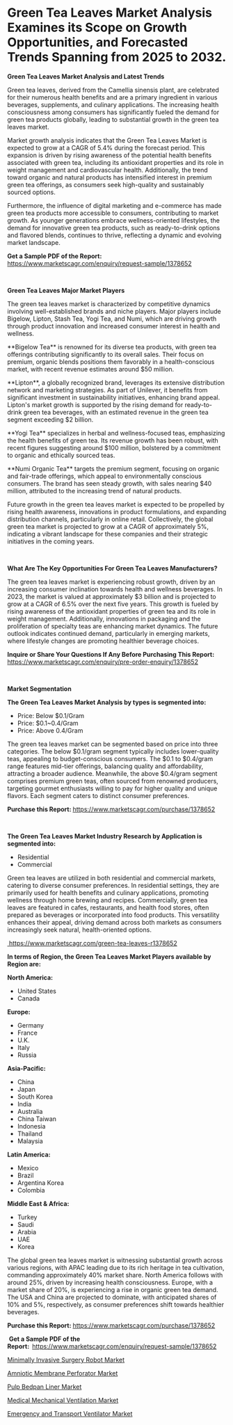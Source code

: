 <p><h1>Green Tea Leaves Market Analysis Examines its Scope on Growth Opportunities, and Forecasted Trends Spanning from 2025 to 2032.</h1></p><p><strong>Green Tea Leaves Market Analysis and Latest Trends</strong></p>
<p><p>Green tea leaves, derived from the Camellia sinensis plant, are celebrated for their numerous health benefits and are a primary ingredient in various beverages, supplements, and culinary applications. The increasing health consciousness among consumers has significantly fueled the demand for green tea products globally, leading to substantial growth in the green tea leaves market.</p><p>Market growth analysis indicates that the Green Tea Leaves Market is expected to grow at a CAGR of 5.4% during the forecast period. This expansion is driven by rising awareness of the potential health benefits associated with green tea, including its antioxidant properties and its role in weight management and cardiovascular health. Additionally, the trend toward organic and natural products has intensified interest in premium green tea offerings, as consumers seek high-quality and sustainably sourced options.</p><p>Furthermore, the influence of digital marketing and e-commerce has made green tea products more accessible to consumers, contributing to market growth. As younger generations embrace wellness-oriented lifestyles, the demand for innovative green tea products, such as ready-to-drink options and flavored blends, continues to thrive, reflecting a dynamic and evolving market landscape.</p></p>
<p><strong>Get a Sample PDF of the Report:&nbsp;</strong> <a href="https://www.marketscagr.com/enquiry/request-sample/1378652?utm_campaign=3495&utm_medium=2&utm_source=Github&utm_content=ia&utm_term=07042025&utm_id=green-tea-leaves">https://www.marketscagr.com/enquiry/request-sample/1378652</a></p>
<p>&nbsp;</p>
<p><strong>Green Tea Leaves Major Market Players</strong></p>
<p><p>The green tea leaves market is characterized by competitive dynamics involving well-established brands and niche players. Major players include Bigelow, Lipton, Stash Tea, Yogi Tea, and Numi, which are driving growth through product innovation and increased consumer interest in health and wellness. </p><p>**Bigelow Tea** is renowned for its diverse tea products, with green tea offerings contributing significantly to its overall sales. Their focus on premium, organic blends positions them favorably in a health-conscious market, with recent revenue estimates around $50 million. </p><p>**Lipton**, a globally recognized brand, leverages its extensive distribution network and marketing strategies. As part of Unilever, it benefits from significant investment in sustainability initiatives, enhancing brand appeal. Lipton's market growth is supported by the rising demand for ready-to-drink green tea beverages, with an estimated revenue in the green tea segment exceeding $2 billion.</p><p>**Yogi Tea** specializes in herbal and wellness-focused teas, emphasizing the health benefits of green tea. Its revenue growth has been robust, with recent figures suggesting around $100 million, bolstered by a commitment to organic and ethically sourced teas.</p><p>**Numi Organic Tea** targets the premium segment, focusing on organic and fair-trade offerings, which appeal to environmentally conscious consumers. The brand has seen steady growth, with sales nearing $40 million, attributed to the increasing trend of natural products.</p><p>Future growth in the green tea leaves market is expected to be propelled by rising health awareness, innovations in product formulations, and expanding distribution channels, particularly in online retail. Collectively, the global green tea market is projected to grow at a CAGR of approximately 5%, indicating a vibrant landscape for these companies and their strategic initiatives in the coming years.</p></p>
<p>&nbsp;</p>
<p><strong>What Are The Key Opportunities For Green Tea Leaves Manufacturers?</strong></p>
<p><p>The green tea leaves market is experiencing robust growth, driven by an increasing consumer inclination towards health and wellness beverages. In 2023, the market is valued at approximately $3 billion and is projected to grow at a CAGR of 6.5% over the next five years. This growth is fueled by rising awareness of the antioxidant properties of green tea and its role in weight management. Additionally, innovations in packaging and the proliferation of specialty teas are enhancing market dynamics. The future outlook indicates continued demand, particularly in emerging markets, where lifestyle changes are promoting healthier beverage choices.</p></p>
<p><strong>Inquire or Share Your Questions If Any Before Purchasing This Report:</strong> <a href="https://www.marketscagr.com/enquiry/pre-order-enquiry/1378652?utm_campaign=3495&utm_medium=2&utm_source=Github&utm_content=ia&utm_term=07042025&utm_id=green-tea-leaves">https://www.marketscagr.com/enquiry/pre-order-enquiry/1378652</a></p>
<p>&nbsp;</p>
<p><strong>Market Segmentation</strong></p>
<p><strong>The Green Tea Leaves Market Analysis by types is segmented into:</strong></p>
<p><ul><li>Price: Below $0.1/Gram</li><li>Price: $0.1~0.4/Gram</li><li>Price: Above 0.4/Gram</li></ul></p>
<p><p>The green tea leaves market can be segmented based on price into three categories. The below $0.1/gram segment typically includes lower-quality teas, appealing to budget-conscious consumers. The $0.1 to $0.4/gram range features mid-tier offerings, balancing quality and affordability, attracting a broader audience. Meanwhile, the above $0.4/gram segment comprises premium green teas, often sourced from renowned producers, targeting gourmet enthusiasts willing to pay for higher quality and unique flavors. Each segment caters to distinct consumer preferences.</p></p>
<p><strong>Purchase this Report:&nbsp;</strong><a href="https://www.marketscagr.com/purchase/1378652?utm_campaign=3495&utm_medium=2&utm_source=Github&utm_content=ia&utm_term=07042025&utm_id=green-tea-leaves">https://www.marketscagr.com/purchase/1378652</a></p>
<p>&nbsp;</p>
<p><strong>The Green Tea Leaves Market Industry Research by Application is segmented into:</strong></p>
<p><ul><li>Residential</li><li>Commercial</li></ul></p>
<p><p>Green tea leaves are utilized in both residential and commercial markets, catering to diverse consumer preferences. In residential settings, they are primarily used for health benefits and culinary applications, promoting wellness through home brewing and recipes. Commercially, green tea leaves are featured in cafes, restaurants, and health food stores, often prepared as beverages or incorporated into food products. This versatility enhances their appeal, driving demand across both markets as consumers increasingly seek natural, health-oriented options.</p></p>
<p><a href="https://www.marketscagr.com/green-tea-leaves-r1378652?utm_campaign=3495&utm_medium=2&utm_source=Github&utm_content=ia&utm_term=07042025&utm_id=green-tea-leaves">&nbsp;https://www.marketscagr.com/green-tea-leaves-r1378652</a></p>
<p><strong>In terms of Region, the Green Tea Leaves Market Players available by Region are:</strong></p>
<p>
    <p> <strong> North America: </strong>
        <ul>
            <li>United States</li>
            <li>Canada</li>
        </ul>
        </p> 
    <p> <strong> Europe: </strong>
        <ul>
            <li>Germany</li>
            <li>France</li>
            <li>U.K.</li>
            <li>Italy</li>
            <li>Russia</li>
        </ul>
        </p> 
    <p> <strong> Asia-Pacific: </strong>
        <ul>
            <li>China</li>
            <li>Japan</li>
            <li>South Korea</li>
            <li>India</li>
            <li>Australia</li>
            <li>China Taiwan</li>
            <li>Indonesia</li>
            <li>Thailand</li>
            <li>Malaysia</li>
        </ul>
        </p> 
    <p> <strong> Latin America: </strong>
        <ul>
            <li>Mexico</li>
            <li>Brazil</li>
            <li>Argentina Korea</li>
            <li>Colombia</li>
        </ul>
        </p> 
    <p> <strong> Middle East & Africa: </strong>
        <ul>
            <li>Turkey</li>
            <li>Saudi</li>
            <li>Arabia</li>
            <li>UAE</li>
            <li>Korea</li>
        </ul>
    </p>
    </p>
<p><p>The global green tea leaves market is witnessing substantial growth across various regions, with APAC leading due to its rich heritage in tea cultivation, commanding approximately 40% market share. North America follows with around 25%, driven by increasing health consciousness. Europe, with a market share of 20%, is experiencing a rise in organic green tea demand. The USA and China are projected to dominate, with anticipated shares of 10% and 5%, respectively, as consumer preferences shift towards healthier beverages.</p></p>
<p><strong>Purchase this Report: </strong><a href="https://www.marketscagr.com/purchase/1378652?utm_campaign=3495&utm_medium=2&utm_source=Github&utm_content=ia&utm_term=07042025&utm_id=green-tea-leaves">https://www.marketscagr.com/purchase/1378652</a></p>
<p>&nbsp;<strong>Get a Sample PDF of the Report:&nbsp;&nbsp;</strong><a href="https://www.marketscagr.com/enquiry/request-sample/1378652?utm_campaign=3495&utm_medium=2&utm_source=Github&utm_content=ia&utm_term=07042025&utm_id=green-tea-leaves">https://www.marketscagr.com/enquiry/request-sample/1378652</a></p>
<p><strong></strong></p>
<p><p><a href="https://www.linkedin.com/pulse/comprehensive-minimally-invasive-surgery-robot-market-analysis-cnpke?utm_campaign=3495&utm_medium=2&utm_source=Github&utm_content=ia&utm_term=07042025&utm_id=green-tea-leaves">Minimally Invasive Surgery Robot Market</a></p><p><a href="https://www.linkedin.com/pulse/exploring-growth-opportunities-amniotic-membrane-perforator-guhsf?utm_campaign=3495&utm_medium=2&utm_source=Github&utm_content=ia&utm_term=07042025&utm_id=green-tea-leaves">Amniotic Membrane Perforator Market</a></p><p><a href="https://www.linkedin.com/pulse/insightful-pulp-bedpan-liner-market-report-2025-2032-development-kwvbf?utm_campaign=3495&utm_medium=2&utm_source=Github&utm_content=ia&utm_term=07042025&utm_id=green-tea-leaves">Pulp Bedpan Liner Market</a></p><p><a href="https://www.linkedin.com/pulse/insightson-medical-mechanical-ventilation-market-examining-kx4of?utm_campaign=3495&utm_medium=2&utm_source=Github&utm_content=ia&utm_term=07042025&utm_id=green-tea-leaves">Medical Mechanical Ventilation Market</a></p><p><a href="https://www.linkedin.com/pulse/global-emergency-transport-ventilator-markets-impressive-current-y5p0e?utm_campaign=3495&utm_medium=2&utm_source=Github&utm_content=ia&utm_term=07042025&utm_id=green-tea-leaves">Emergency and Transport Ventilator Market</a></p></p>